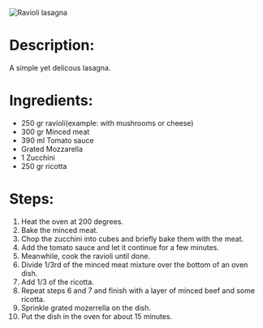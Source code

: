 ![Ravioli lasagna](https://www.lekkerensimpel.com/wp-content/uploads/2016/10/IMG_5458.jpg)

# Description:

A simple yet delicous lasagna.

# Ingredients:

* 250 gr ravioli(example: with mushrooms or cheese)
* 300 gr Minced meat
* 390 ml Tomato sauce
* Grated Mozzarella
* 1 Zucchini
* 250 gr ricotta

# Steps:

1. Heat the oven at 200 degrees.
2. Bake the minced meat.
3. Chop the zucchini into cubes and briefly bake them with the meat.
4. Add the tomato sauce and let it continue for a few minutes.
5. Meanwhile, cook the ravioli until done.
6. Divide 1/3rd of the minced meat mixture over the bottom of an oven dish.
7. Add 1/3 of the ricotta.
8. Repeat steps 6 and 7 and finish with a layer of minced beef and some ricotta.
9. Sprinkle grated mozerrella on the dish.
10. Put the dish in the oven for about 15 minutes.
